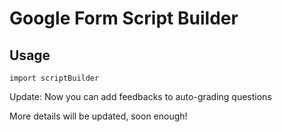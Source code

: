 # Google Form Script Builder

## Usage

```
import scriptBuilder
```

Update: Now you can add feedbacks to auto-grading questions

More details will be updated, soon enough!